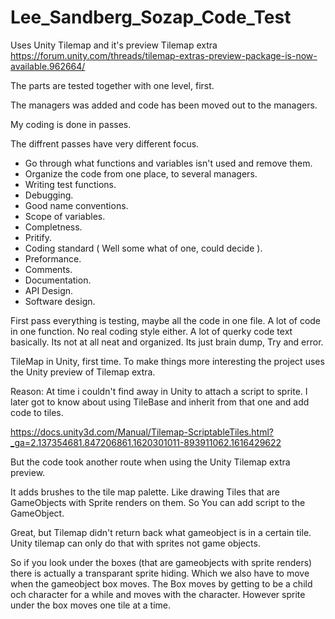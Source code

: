 # Lee_Sandberg_Sozap_Code_Test
Uses Unity Tilemap and it's preview Tilemap extra https://forum.unity.com/threads/tilemap-extras-preview-package-is-now-available.962664/ 

The parts are tested together with one level, first. 

The managers was added and code has been moved out to the managers. 

My coding is done in passes.

The diffrent passes have very different focus.

* Go through what functions and variables isn't used and remove them.
* Organize the code from one place, to several managers.
* Writing test functions.
* Debugging.
* Good name conventions.
* Scope of variables.
* Completness.
* Pritify.
* Coding standard ( Well some what of one, could decide ).
* Preformance.
* Comments.
* Documentation.
* API Design.
* Software design.

First pass everything is testing, maybe all the code in one file. A lot of code in one function. No real coding style either. A lot of querky code text basically.
Its not at all neat and organized. Its just brain dump, Try and error.

TileMap in Unity, first time. To make things more interesting the project uses the Unity preview of Tilemap extra.

Reason: At time i couldn't find away in Unity to attach a script to sprite.
I later got to know about using TileBase and inherit from that one and add code to tiles.

https://docs.unity3d.com/Manual/Tilemap-ScriptableTiles.html?_ga=2.137354681.847206861.1620301011-893911062.1616429622

But the code took another route when using the Unity Tilemap extra preview.

It adds brushes to the tile map palette. Like drawing Tiles that are GameObjects with Sprite renders on them.
So You can add script to the GameObject.

Great, but Tilemap didn't return back what gameobject is in a certain tile. Unity tilemap can only do that with  sprites not game objects.

So if you look under the boxes (that are gameobjects with sprite renders) there is actually a transparant sprite hiding.
Which we also have to move when the gameobject box moves. The Box moves by getting to be a child och character for a while and moves with the character.
However sprite under the box moves one tile at a time.
